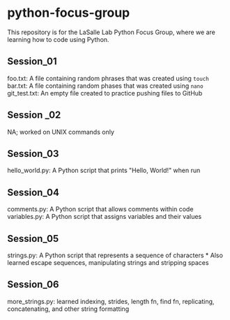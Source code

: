 # python-focus-group

This repository is for the LaSalle Lab Python Focus Group, where we are learning how to code using 
Python.

## Session_01
foo.txt: A file containing random phrases that was created using `touch`
bar.txt: A file containing random phases that was created using `nano`
git_test.txt: An empty file created to practice pushing files to GitHub

## Session _02
NA; worked on UNIX commands only

## Session_03
hello_world.py: A Python script that prints "Hello, World!" when run

## Session_04
comments.py: A Python script that allows comments within code
variables.py: A Python script that assigns variables and their values

## Session_05
strings.py: A Python script that represents a sequence of characters
	* Also learned escape sequences, manipulating strings and stripping spaces

## Session_06
more_strings.py: learned indexing, strides, length fn, find fn, replicating, concatenating, 
and other string formatting
